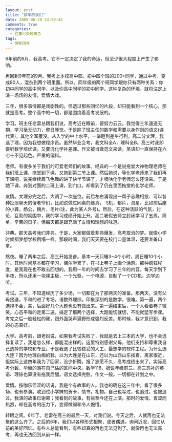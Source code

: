 ```yaml
---
layout: post
title: "那年的我们"
date: 2009-06-29 23:59:42
comments: true
categories:
  - 往事尽染玫瑰色
tags:
  - 博客团写
---
```

6年前的6月，我高考。它不一定决定了我的命运，但至少很大程度上产生了影响。

再回到9年前的9月。我考上本校高中部。初中四个班的200+同学，通过中考，变成80人，混杂到两个班里面。所以，同年级的两个班同学跟你只有两种关系：你初中同学的高中同学，以及你高中同学的初中同学。这种复杂的环境，就将注定上演一场场的友情，爱情大戏。

三年，很多事情都是戏剧性的。但透过那些回忆的片段，却只能看到一个核心，那就是高考。整个高中的一切，都是围绕着高考发展的。

学习。班主任老雷总跟我们说，高考近在眼前，要努力云云。我觉得三年遥遥无期，学习毫无动力，整日睡觉。于是除了班主任的数学和需要以身作则的语文(课代表)，其他全军覆没。从入学的中上水平，一举睡到差生行列。高二分文理，我选了理，因为我想做程序员。虽然毕业会考，我文科全A，理科全B。高三时我即要听数学培优课，又要混化学补差课。作文被当做范文来读，英语却一直保持在六七十不见起色。严重的偏科。

老师。有很多关于我们的可爱老师们的故事。经典的一个是说拖堂大神物理老师在我们班上课，拖堂到下课，又拖到第二节上课。然后她说，等化学老师来了我们再下课吧。说完继续眉飞色舞的讲了快半节课了，才嘀咕化学老师怎么还没来。于是她下课，奔到对面的二班上课，到门口，却看到了仍在里面拖堂的化学老师。

友情。文理分完之后，大调了一次座位。前后左右涌现出一帮子志趣相投、可以各种扯淡聊天的傻老爷们，比如说做过同桌的继真，飞机，都片，海星，比如前后座的小龚，杨公，魏片，毛片(注，此为某人外号)。然后，在这种活跃的气氛，讨论，互助的氛围中，我的学习成绩开始上升。高二暑假去师立封闭学习了五周。简单，辛苦的日子。但每天都是跟充满了友情和理想的味道。

非典。那天高考我们非典。于是，大家都做着非典爆发，高考取消的梦。就像小学时候都梦想学校倒塌一样。那段时间，我们天天要在校门口量体温，还要准备口罩。

熬夜。睡了两年之后，高三开始发奋。基本一天只睡3~4个小时，周日睡10个小时。其他时间基本都在学习，偶尔学累了，在书上卷子上画个涂鸦。那种疯狂程度，是我现在也不敢去回想的。我用一年的时间去学习了三年的内容。每天学到下半夜，所以还用一块裸主板，一个光驱，一个电源，自制了一个CD机，边学边听。

考试。三年，不知道经历了多少场，一切都在为了那两天的准备。那两天，没有父母接送，平和的进了考场。语数外理综。印象深刻的是数学，很难。第一遍，两个选择不会，蒙，后面好几个大题也没有做出来。第一遍结束后，一个人看着卷子微笑。心态平和的走第二遍，搞定了那两个选择，大题能切就切，不能就猛写步骤。考完之后一脸轻松的我，跟外面哭声遍野形成强烈反差。那时候，我才意识到，我的心态真好。

大学。高考前，跟老妈说，如果我考试失败了，我就是去上三本的大学，也不会选择复读了，我是怎么样，都能混出样的。这里特别感谢父母，他们支持和尊重我自己选择的学校和专业。于是我选了比较稳妥的大工，最想学的软件工程。为什么选大连？因为地理白痴的我，以为大连是在山东，还以为山西山东挨着，离家很近，但实际上这四年我为了回家，没少折腾。报了志愿不久，高考成绩出来了，实际高考分数，华丽的落在自己估的区间中央。数学118，据说年级前三。高三恶补的英语、理综也算没有拖我后腿。语文选择完胜，作文一般。一切都在计划之中。

爱情。按咖乐但涩的话说，我是个有故事的人。我也的确在这三年中，看了很多场，也有参演。收到过小学妹的贺卡，情书，礼物。自己也写过，也追过，也被追过。我演的故事已谢幕；我看到的故事，有些至今还在上演。那时的爱情，青涩而热烈，却在高考的压力下，变得微弱和令人惋惜。

转眼之间。6年了。老雷在高三的最后一天，对我们说。今天之后，人就再也无法聚的这么齐了。之后的6年，我们以各种形式相聚，或者偶遇。询问近况，回忆从前的美好回忆。有些人总能看到，有些却真的再也无法见到了。就像再也无法高考，再也无法回到从前一样。
